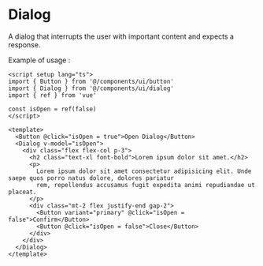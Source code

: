 # Dialog

A dialog that interrupts the user with important content and expects a response.

Example of usage :

<ClientOnly>
  <ExampleOfDialog />
</ClientOnly>

```vue
<script setup lang="ts">
import { Button } from '@/components/ui/button'
import { Dialog } from '@/components/ui/dialog'
import { ref } from 'vue'

const isOpen = ref(false)
</script>

<template>
  <Button @click="isOpen = true">Open Dialog</Button>
  <Dialog v-model="isOpen">
    <div class="flex flex-col p-3">
      <h2 class="text-xl font-bold">Lorem ipsum dolor sit amet.</h2>
      <p>
        Lorem ipsum dolor sit amet consectetur adipisicing elit. Unde saepe quos porro natus dolore, dolores pariatur
        rem, repellendus accusamus fugit expedita animi repudiandae ut placeat.
      </p>
      <div class="mt-2 flex justify-end gap-2">
        <Button variant="primary" @click="isOpen = false">Confirm</Button>
        <Button @click="isOpen = false">Close</Button>
      </div>
    </div>
  </Dialog>
</template>
```
